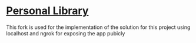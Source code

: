# [Personal Library](https://www.freecodecamp.org/learn/quality-assurance/quality-assurance-projects/personal-library)


This fork is used for the implementation of the solution for this project using localhost and ngrok for exposing the app pubicly


